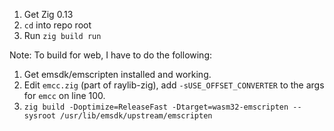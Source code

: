 1. Get Zig 0.13
2. `cd` into repo root
3. Run `zig build run`

Note: To build for web, I have to do the following:
1. Get emsdk/emscripten installed and working.
2. Edit `emcc.zig` (part of raylib-zig), add `-sUSE_OFFSET_CONVERTER` to the args for `emcc` on line 100.
3. `zig build -Doptimize=ReleaseFast -Dtarget=wasm32-emscripten --sysroot /usr/lib/emsdk/upstream/emscripten`
